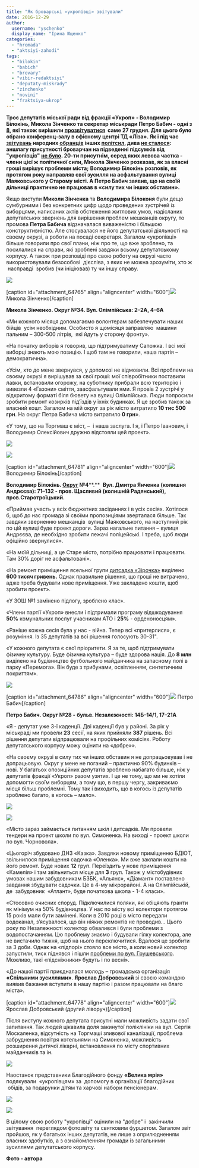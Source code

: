 ```yaml
---
title: "Як броварські «укропівці» звітували"
date: 2016-12-29
author: 
  username: "yschenko"
  display_name: "Ірина Ющенко"
categories: 
  - "hromada"
  - "aktsiyi-zahodi"
tags: 
  - "bilokin"
  - "babich"
  - "brovary"
  - "vibir-redaktsiyi"
  - "deputaty-miskrady"
  - "zinchenko"
  - "novini"
  - "fraktsiya-ukrop"
---
```


**Троє депутатів міської ради від фракції «Укроп» - Володимир Білокінь, Микола Зінченко та секретар міськради Петро Бабич - одні з [8](https://mpz.brovary.org/na-zvituvannya-deputativ-semenova-ta-senko-meshkantsi-ne-pryjshly/), які також вирішили [прозвітуватися](https://mpz.brovary.org/deputatka-tetyana-totska-vidzvituvalas-pered-vybortsyamy/)  саме 27 грудня. Для цього було обрано конференц-залу в офісному центрі ТД «Ліза». Як і під час [звітувань](https://mpz.brovary.org/veremchuk-opalko-vidzvituvalysya-za-rik-svoyeyi-deputatskoyi-diyalnosti-foto/) народних [обранців](https://mpz.brovary.org/pershyj-pishov-za-rik-roboty-vidzvituvavsya-brovarskyj-deputat-leonid-cherepejnik/)** **інших [політсил](https://mpz.brovary.org/richnyj-zvit-ta-rokirovky-u-komandi-brovarskogo-demalyansu-foto/), дива [не сталося](https://mpz.brovary.org/deputatka-galyna-negoda-vidzvituvalasya-za-rik-roboty-na-okruzi/): аншлагу присутності броварчан на підведенні підсумків від "укропівців" [не було](https://mpz.brovary.org/na-zvituvannya-deputativ-semenova-ta-senko-meshkantsi-ne-pryjshly). 20-ти присутнім, серед яких левова частка - члени цієї ж політичної сили, Микола Зінченко розказав, як за власні гроші вирішує проблеми міста;** **Володимир Білокінь розповів, як протягом року направляв свої зусилля на асфальтування вулиці Маяковського у Старому місті. А Петро Бабич заявив, що на своїй дільниці практично не працював в «силу тих чи інших обставин».**

Якщо виступи **Миколи Зінченка** та **Володимира Білоконя** були дещо сумбурними і без конкретних цифр щодо проведених зустрічей із виборцями, написаних актів обстеження житлових умов, надісланих депутатських звернень для вирішення проблем мешканців округу, то промова **Петра Бабича** відзначалася виваженістю і більшою конструктивністю. Але стосувалася не його депутатської діяльності на своєму окрузі, а роботи на посаді секретаря. Загалом «укропівці» більше говорили про свої плани, ніж про те, що вже зроблено, та посилалися на справи, які зроблені завдяки всьому депутатському корпусу. А також при розповіді про свою роботу на окрузі часто використовували безособові  дієсліва, з яких не можна зрозуміти, хто ж  насправді  зробив (чи ініціював) ту чи іншу справу.

[![](https://mpz.brovary.org/wp-content/uploads/2016/12/4-4.jpg)](https://mpz.brovary.org/wp-content/uploads/2016/12/4-4.jpg)

\[caption id="attachment\_64765" align="aligncenter" width="600"\][![](https://mpz.brovary.org/wp-content/uploads/2016/12/1-7.jpg)](https://mpz.brovary.org/wp-content/uploads/2016/12/1-7.jpg) Микола Зінченко\[/caption\]

**Микола Зінченко. Округ №34. Вул. Олімпійська: 2–2А, 4–6А**

«Ми кожного місяця допомагаємо волонтерам забезпечувати наших бійців  усім необхідним. Особисто я щомісяця заправляю  машини пальним – 300-500 літрів,  які йдуть у сторону фронту».

«На початку виборів я говорив, що підтримуватиму Сапожка. І всі мої виборці знають мою позицію. І щоб там не говорили, наша партія – демократична».

«Усім, хто до мене звернувся, у допомозі не відмовили. Всі проблеми на своєму окрузі я вирішував за свої гроші: мої співробітники поставили лавки, встановили огорожу, на суботнику прибрали всю територію і вивезли 4 «Газони» сміття, заасфальтували ями. Я провів 2 зустрічі у відкритому форматі біля бювету на вулиці Олімпійська. Люди попросили зробити ремонт козирків під’їздів у їхніх будинках. Я це зробив також за власний кошт. Загалом на мій округ за рік місто витратило **10 тис 500 грн**. На округ Петра Бабича місто витратило **0 грн**».

«У тому, що на Торгмаш є міст, –  і наша заслуга. І я, і Петро Іванович, і Володимир Олексійович дружно відстояли цей проект».

[![](https://mpz.brovary.org/wp-content/uploads/2016/12/5-6.jpg)](https://mpz.brovary.org/wp-content/uploads/2016/12/5-6.jpg)

[![](https://mpz.brovary.org/wp-content/uploads/2016/12/15-2.jpg)](https://mpz.brovary.org/wp-content/uploads/2016/12/15-2.jpg)

\[caption id="attachment\_64781" align="aligncenter" width="600"\][![](https://mpz.brovary.org/wp-content/uploads/2016/12/17-2.jpg)](https://mpz.brovary.org/wp-content/uploads/2016/12/17-2.jpg) Володимир Білокінь\[/caption\]

**Володимир Білокінь. [Округ](https://mpz.brovary.org/hto-v-miskradi-vid-tvoyeyi-vulytsi-rozpodil-deputativ-po-vyborchyh-okrugah-infografika/) №4****.**  **Вул. Дмитра Янченка (колишня Андрєєва): 71–132 - пров. Щасливий (колишній Радянський), пров.Старотроїцький.**

«Приймав участь у всіх бюджетних засіданнях і в усіх сесіях. Хотілося б, щоб до нас громада зі своїми пропозиціями зверталася більше. Так завдяки зверненню мешканців  вулиці Маяковського, на наступний рік по цій вулиці буде проект дороги. Зараз нагальне питання – вулиця Андрєєва, де необхідно зробити лежачі поліцейські. І треба, щоб люди офіційно звернулися».

«На моїй дільниці, а це Старе місто, потрібно працювати і працювати. Там 30% доріг не асфальтовані».

«На ремонт приміщення ясельної групи [дитсадка «Зірочка»](https://mpz.brovary.org/molodshyj-korpus-brovarskogo-sadochku-zirochka-pid-zagrozoyu-zakryttya/) виділено **600 тисяч гривень.** Однак правильне рішення, що гроші не витрачено, адже треба будувати нове приміщення. Уже закладено кошти, щоб зробити проект».

«У ЗОШ №1 замінено підлогу, зроблено клас».

«Члени партії «Укроп» внесли і підтримали програму відшкодування **50%** комунальних послуг учасникам АТО і **25%** - орденоносцям».

«Раніше кожна сесія була у нас - війна. Тепер всі «притерлися», є розуміння. Із 35 депутатів за всі рішення голосують 30-31".

«У кожного депутата є свої пріоритети. Я за те, щоб підтримувати фізичну культуру. Буде фізична культура – буде здорова нація. До **8 млн** виділено на будівництво футбольного майданчика на запасному полі в парку «Перемога». Він буде з трибунами, освітленням, синтетичним покриттям».

[![](https://mpz.brovary.org/wp-content/uploads/2016/12/16-2.jpg)](https://mpz.brovary.org/wp-content/uploads/2016/12/16-2.jpg)

\[caption id="attachment\_64786" align="aligncenter" width="600"\][![](https://mpz.brovary.org/wp-content/uploads/2016/12/22-3.jpg)](https://mpz.brovary.org/wp-content/uploads/2016/12/22-3.jpg) Петро Бабич\[/caption\]

**Петро Бабич. Округ №28 -** **бульв. Незалежності: 14Б–14/1, 17–21А**

«Я - депутат уже 3-ї каденції. Дві каденції був у районі. За рік у міськраді ми провели **23** сесії, на яких прийняли **387** рішень. Всі рішення депутати відпрацювали на профільних комісіях. Роботу депутатського корпусу можу оцінити на «добре»».

«На своєму окрузі в силу тих чи інших обставин я не допрацьовував і не допрацьовую. Округ у мене не поганий – практично 90% будинків – нові. У багатьох опозиційних депутатів зроблено набагато більше, ніж у депутатів фракції «Укроп» разом узятих. І це не тому, що ми не хотіли допомогти своїм виборцям, а тому що, в першу чергу, закриваємо місця більш проблемні. Тому так і виходить, що в когось із депутатів зроблено багато, в когось – мало».

[![](https://mpz.brovary.org/wp-content/uploads/2016/12/6-4.jpg)](https://mpz.brovary.org/wp-content/uploads/2016/12/6-4.jpg)

[![](https://mpz.brovary.org/wp-content/uploads/2016/12/18-2.jpg)](https://mpz.brovary.org/wp-content/uploads/2016/12/18-2.jpg)

«Місто зараз займається питанням шкіл і дитсадків. Ми провели тендери на проект школи по вул. Симоненка. На виході - проект школи по вул. Чорновола».

«Цьогоріч збудовано ДНЗ «Казка». Завдяки новому приміщенню БДЮТ, звільнилося приміщення садочка «Оленка». Ми вже заклали кошти на його ремонт. Буде нових **12** груп. Переїздить у нове приміщення «Камелія» і там звільниться місце для **3** груп. Також у містобудівних умовах нашим забудовникам БЗБК, «Альянс», «Діамант» поставлено завдання збудувати садочки. Це в 4-му мікрорайоні. А на Олімпійській, де  забудовник  «Атлант», буде початкова школа - 1-4 класи».

«Стосовно очисних споруд. Підключилися поляки, які обіцяють гранти як мінімум на 50% будівництва. У нас по місту всі колектори протягом 15 років мали бути замінені. Коли в 2010 році в місто передали водоканал, з’ясувалося, що він ніяких ремонтів не проводив… Цього року по Незалежності колектор обвалився і були проблеми з водопостачанням. Цю проблему знаємо і будували гілку колектора, але не вистачило тижня, щоб на нього переключитися. Вдалося це зробити за 3 доби. Однак на «підпорі» стояло все місто, а коли новий колектор запустили, тиск піднявся і пішли [проблеми по вул. Грушевського](https://mpz.brovary.org/smerdyuchi-kanalizatsijni-stoky-znovu-zavodnyly-vulytsyu-grushevskogo-foto/). Можливо, такі «підсніжники» будуть і по весні».

«До нашої партії приєдналася молодь – громадська організація **«Спільними зусиллями»**. **Ярослав Добровський** зі своєю командою виявив бажання вступити в нашу партію і разом працювати на благо міста».

\[caption id="attachment\_64778" align="aligncenter" width="600"\][![](https://mpz.brovary.org/wp-content/uploads/2016/12/14-3.jpg)](https://mpz.brovary.org/wp-content/uploads/2016/12/14-3.jpg) Ярослав Добровський (другий ліворуч)\[/caption\]

Після виступу кожного депутата присутні мали можливість задати свої запитання. Так людей цікавила доля закинутої поліклініки на вул. Сергія Москаленка, відсутність на Торгмаші зливової каналізації, проблема забруднення повітря котельнями на Симоненка, можливість розширення дитячої лікарні, встановлення по місту спортивних майданчиків та ін.

[![](https://mpz.brovary.org/wp-content/uploads/2016/12/9-3.jpg)](https://mpz.brovary.org/wp-content/uploads/2016/12/9-3.jpg)

Наостанок представники Благодійного фонду **«Велика мрія»**  подякували  «укропівцям» за  допомогу в організації благодійних  обідів, за подарунки дітям та харчові набори пенсіонерам.

[![](https://mpz.brovary.org/wp-content/uploads/2016/12/24-2.jpg)](https://mpz.brovary.org/wp-content/uploads/2016/12/24-2.jpg)

[![](https://mpz.brovary.org/wp-content/uploads/2016/12/2-5.jpg)](https://mpz.brovary.org/wp-content/uploads/2016/12/2-5.jpg)

В цілому свою роботу "укропівці" оцінили на "добре" і  закінчили звітування  переглядом фотозвіту та святковим фуршетом. Загалом звіт пройшов, як у багатьох інших депутатів, не лише з оприлюдненням власних здобутків, а з ознайомленням громади із загальними зусиллями депутатського корпусу.

**Фото - автора**
